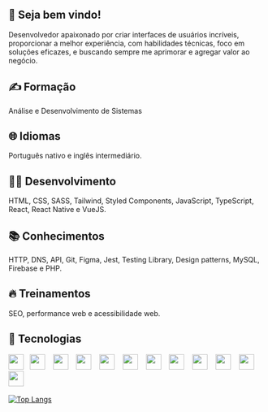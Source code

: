 ## 🤝 Seja bem vindo!

Desenvolvedor apaixonado por criar interfaces de usuários incríveis, proporcionar a melhor experiência, com habilidades técnicas, foco em soluções eficazes, e buscando sempre me aprimorar e agregar valor ao negócio.

## ✍️ Formação
Análise e Desenvolvimento de Sistemas

## 🌐 Idiomas
Português nativo e inglês intermediário.

## 🧑‍💻 Desenvolvimento
HTML, CSS, SASS, Tailwind, Styled Components, JavaScript, TypeScript, React, React Native e VueJS.

## 📚 Conhecimentos
HTTP, DNS, API, Git, Figma, Jest, Testing Library, Design patterns, MySQL, Firebase e PHP. 

## 🔥 Treinamentos
SEO, performance web e acessibilidade web.

## 🤙 Tecnologias
<img src="https://cdn.jsdelivr.net/gh/devicons/devicon/icons/html5/html5-original.svg" height="30" width="30" />&nbsp;&nbsp;
<img src="https://cdn.jsdelivr.net/gh/devicons/devicon/icons/css3/css3-original.svg" height="30" width="30" />&nbsp;&nbsp;&nbsp;
<img src="https://cdn.jsdelivr.net/gh/devicons/devicon/icons/sass/sass-original.svg" height="30" width="30" />&nbsp;&nbsp;&nbsp;
<img src="https://cdn.jsdelivr.net/gh/devicons/devicon/icons/tailwindcss/tailwindcss-plain.svg" height="30" width="30" />&nbsp;&nbsp;&nbsp;
<img src="https://cdn.jsdelivr.net/gh/devicons/devicon/icons/javascript/javascript-original.svg" height="30" width="30" />&nbsp;&nbsp;&nbsp;
<img src="https://cdn.jsdelivr.net/gh/devicons/devicon/icons/typescript/typescript-original.svg" height="30" width="30" />&nbsp;&nbsp;&nbsp;
<img src="https://cdn.jsdelivr.net/gh/devicons/devicon/icons/react/react-original.svg" height="30" width="30" />&nbsp;&nbsp;&nbsp;
<img src="https://cdn.jsdelivr.net/gh/devicons/devicon/icons/vuejs/vuejs-original.svg"  height="30" width="30" />&nbsp;&nbsp;&nbsp;
<img src="https://cdn.jsdelivr.net/gh/devicons/devicon/icons/git/git-original.svg" height="30" width="30" />&nbsp;&nbsp;&nbsp;
<img src="https://cdn.jsdelivr.net/gh/devicons/devicon/icons/mysql/mysql-plain.svg" height="30" width="30" />&nbsp;&nbsp;&nbsp;
<img src="https://cdn.jsdelivr.net/gh/devicons/devicon/icons/php/php-original.svg" height="30" width="30" />&nbsp;&nbsp;&nbsp;
<img src="https://cdn.jsdelivr.net/gh/devicons/devicon/icons/firebase/firebase-plain.svg" height="30" width="30" />&nbsp;&nbsp;&nbsp;

[![Top Langs](https://github-readme-stats.vercel.app/api/top-langs/?username=dev-marcioreis&langs_count=8)](https://github.com/anuraghazra/github-readme-stats)

          
          
          
          
          







                


